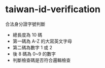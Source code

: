 # taiwan-id-verification
合法身分證字號判斷
- 總長度為 10 碼
- 第一碼為 A-Z 的大寫英文字母
- 第二碼為數字 1 或 2
- 後 8 碼為 0~9 的數字
- 判斷檢查碼是否符合邏輯檢查
